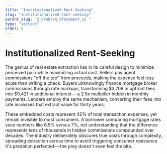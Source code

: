```yaml
---
title: "Institutionalized Rent-Seeking"
slug: "institutionalized-rent-seeking"
parent_slug: "2_Problem_Statement_v2 "
type: "section"
order: 5
---
```


# Institutionalized Rent-Seeking

The genius of real estate extraction lies in its careful design to
minimize perceived pain while maximizing actual cost. Sellers pay agent
commissions \"off the top\" from proceeds, making the expense feel less
acute than writing a check. Buyers unknowingly finance mortgage broker
commissions through rate markups, transforming \$3,708 in upfront fees
into \$9,421 in additional interest---a 2.5x multiplier hidden in
monthly payments. Lenders employ the same mechanism, converting their
fees into rate increases that extract value for thirty years.

These embedded costs represent 42% of total transaction expenses, yet
remain invisible to most consumers. A borrower comparing mortgage rates
sees numbers like 6.5% versus 7%, not understanding that the difference
represents tens of thousands in hidden commissions compounded over
decades. The industry deliberately obscures true costs through
complexity, spreading extraction across time to avoid triggering
consumer resistance. It's predation perfected---the prey doesn't even
feel the bite.
